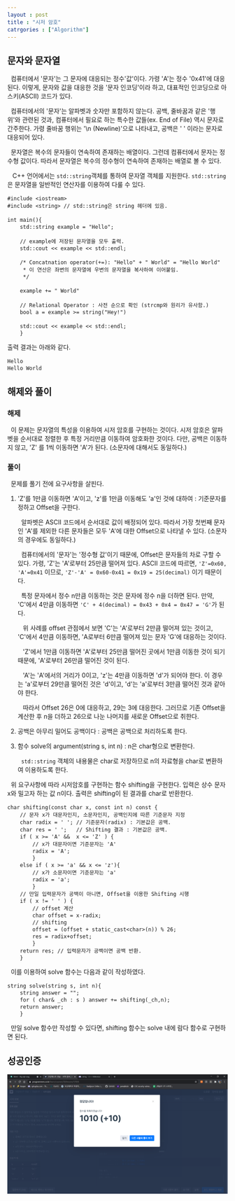 ```yaml
---
layout : post
title : "시저 암호"
catrgories : ["Algorithm"]
---
```


## 문자와 문자열
&nbsp;&nbsp;컴퓨터에서 '문자'는 그 문자에 대응되는 정수'값'이다. 가령 'A'는 정수 '0x41'에 대응된다. 이렇게, 문자와 값을 대응한 것을 '문자 인코딩'이라 하고, 대표적인 인코딩으로 아스키(ASCII) 코드가 있다. 

&nbsp;&nbsp;컴퓨터에서의 '문자'는 알파벳과 숫자만 포함하지 않는다. 공백, 줄바꿈과 같은 '행위'와 관련된 것과, 컴퓨터에서 필요로 하는 특수한 값들(ex. End of File) 역시 문자로 간주한다. 가령 줄바꿈 행위는 '\n (Newline)'으로 나타내고, 공백은 ' ' 이라는 문자로 대응되어 있다.  

&nbsp;&nbsp;문자열은 복수의 문자들이 연속하여 존재하는 배열이다. 그런데 컴퓨터에서 문자는 정수형 값이다. 따라서 문자열은 복수의 정수형이 연속하여 존재하는 배열로 볼 수 있다.

&nbsp;&nbsp; C++ 언어에서는 ```std::string```객체를 통하여 문자열 객체를 지원한다.  ```std::string```은 문자열을 일반적인 연산자를 이용하여 다룰 수 있다. 
```
#include <iostream>
#include <string> // std::string은 string 헤더에 있음.

int main(){
    std::string example = "Hello";

    // example에 저장된 문자열을 모두 출력.
    std::cout << example << std::endl;
    
    /* Concatnation operator(+=): "Hello" + " World" = "Hello World"
     * 이 연산은 좌변의 문자열에 우변의 문자열을 복사하여 이어붙임.
     */
    
    example += " World" 
    
    // Relational Operator : 사전 순으로 확인 (strcmp와 원리가 유사함.)
    bool a = example >= string("Hey!")
    
    std::cout << example << std::endl;
    }
```

출력 결과는 아래와 같다. 
```
Hello
Hello World
```

## 해제와 풀이
### 해제
 &nbsp;&nbsp;이 문제는 문자열의 특성을 이용하여 시저 암호를 구현하는 것이다. 시저 암호은 알파벳을 순서대로 정렬한 후 특정 거리만큼 이동하여 암호화한 것이다. 다만, 공백은 이동하지 않고, 'Z' 를 1씩 이동하면 'A'가 된다. (소문자에 대해서도 동일하다.)
  

### 풀이
&nbsp;&nbsp;문제를 풀기 전에 요구사항을 살핀다. 

1. 'Z'를 1만큼 이동하면 'A'이고, 'z'를 1만큼 이동해도 'a'인 것에 대하여 : 기준문자를 정하고 Offset을 구한다.
    
    &nbsp;&nbsp;알파벳은 ASCII 코드에서 순서대로 값이 배정되어 있다. 따라서 가장 첫번째 문자인 'A'를 제외한 다른 문자들은 모두 'A'에 대한 Offset으로 나타낼 수 있다. (소문자의 경우에도 동일하다.)

    &nbsp;&nbsp;컴퓨터에서의 '문자'는 '정수형 값'이기 때문에, Offset은 문자들의 차로 구할 수 있다. 가령, 'Z'는 'A'로부터 25만큼 떨어져 있다. ASCII 코드에 따르면, ```'Z'=0x60, 'A'=0x41``` 이므로, ```'Z'-'A' = 0x60-0x41 = 0x19 = 25(decimal)``` 이기 때문이다.

    &nbsp;&nbsp;특정 문자에서 정수 n만큼 이동하는 것은 문자에 정수 n을 더하면 된다. 만약, 'C'에서 4만큼 이동하면 ```'C' + 4(decimal) = 0x43 + 0x4 = 0x47 = 'G'```가 된다. 

    &nbsp;&nbsp; 위 사례를 offset 관점에서 보면 'C'는 'A'로부터 2만큼 떨어져 있는 것이고, 'C'에서 4만큼 이동하면, 'A로부터 6만큼 떨어져 있는 문자 'G'에 대응하는 것이다. 

    &nbsp;&nbsp; 'Z'에서 1만큼 이동하면 'A'로부터 25만큼 떨어진 곳에서 1만큼 이동한 것이 되기 때문에, 'A'로부터 26만큼 떨어진 것이 된다.

    &nbsp;&nbsp; 'A'는 'A'에서의 거리가 0이고,  'z'는 4만큼 이동하면 'd'가 되어야 한다. 이 경우는 'a'로부터 29만큼 떨어진 것은 'd'이고, 'd'는 'a'로부터 3만큼 떨어진 것과 같아야 한다. 

    &nbsp;&nbsp; 따라서 Offset 26은 0에 대응하고, 29는 3에 대응한다. 그러므로 기존 Offset을 계산한 후 n을 더하고 26으로 나눈 나머지를 새로운 Offset으로 취한다.
    
2. 공백은 아무리 밀어도 공백이다 : 공백은 공백으로 처리하도록 한다.

3. 함수 solve의 argument(string s, int n) : n은 char형으로 변환한다.
    
    &nbsp;&nbsp;```std::string``` 객체의 내용물은 char로 저장하므로 n의 자료형을 char로 변환하여 이용하도록 한다. 

&nbsp;&nbsp;위 요구사항에 따라 시저암호를 구현하는 함수 shifting을 구현한다. 입력은 상수 문자 x와 밀고자 하는 값 n이다. 출력은 shifting이 된 결과를 char로 반환한다. 

```
char shifting(const char x, const int n) const {
    // 문자 x가 대문자인지, 소문자인지, 공백인지에 따른 기준문자 지정
    char radix = ' '; // 기준문자(radix) : 기본값은 공백.
    char res = ' ';   // Shifting 결과 : 기본값은 공백.
    if ( x >= 'A' &&  x <= 'Z' ) {
        // x가 대문자이면 기준문자는 'A'
        radix = 'A';
        }
    else if ( x >= 'a' && x <= 'z'){
        // x가 소문자이면 기준문자는 'a'
        radix = 'a';
        }
    // 만일 입력문자가 공백이 아니면, Offset을 이용한 Shifting 시행
    if ( x != ' ' ) {
        // offset 계산
        char offset = x-radix;
        // shifting 
        offset = (offset + static_cast<char>(n)) % 26;
        res = radix+offset;
        }
    return res; // 입력문자가 공백이면 공백 반환.
    } 
```

&nbsp;&nbsp;이를 이용하여 solve 함수는 다음과 같이 작성하였다. 

```
string solve(string s, int n){
    string answer = "";
    for ( char& _ch : s ) answer += shifting(_ch,n); 
    return answer;
    }
```

&nbsp;&nbsp;만일 solve 함수만 작성할 수 있다면, shifting 함수는 solve 내에 람다 함수로 구현하면 된다.


## 성공인증 
![Success](/img/1ok.png)

